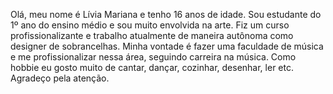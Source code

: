 Olá, meu nome é Lívia Mariana e tenho 16 anos de idade.
Sou estudante do 1º ano do ensino médio e sou muito envolvida na arte. Fiz um curso profissionalizante e trabalho atualmente de maneira autônoma como designer de sobrancelhas.
Minha vontade é fazer uma faculdade de música e me profissionalizar nessa área, seguindo carreira na música.
Como hobbie eu gosto muito de cantar, dançar, cozinhar, desenhar, ler etc.
Agradeço pela atenção.
